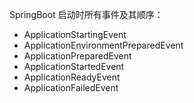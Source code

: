 SpringBoot 启动时所有事件及其顺序：

* ApplicationStartingEvent
* ApplicationEnvironmentPreparedEvent
* ApplicationPreparedEvent
* ApplicationStartedEvent
* ApplicationReadyEvent
* ApplicationFailedEvent